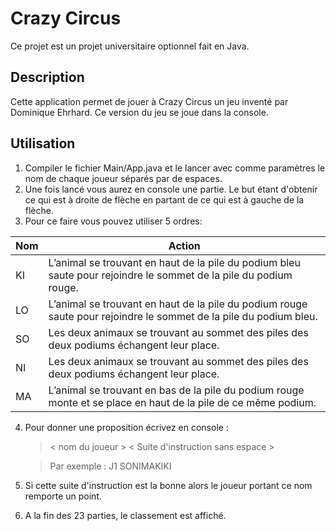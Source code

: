 # Crazy Circus
Ce projet est un projet universitaire optionnel fait en Java.
  

## Description
Cette application permet de jouer à Crazy Circus un jeu inventé par Dominique Ehrhard. Ce version du jeu se joue dans la console.

  

## Utilisation
  

1. Compiler le fichier Main/App.java et le lancer avec comme paramètres le nom de chaque joueur séparés par de espaces.
2. Une fois lancé vous aurez en console une partie. Le but étant d'obtenir ce qui est à droite de flèche en partant de ce qui est à gauche de la flèche.
3. Pour ce faire vous pouvez utiliser 5 ordres:

|Nom | Action|
|--|--|
|KI| L’animal se trouvant en haut de la pile du podium bleu saute pour rejoindre le sommet de la pile du podium rouge. |
|LO  |L’animal se trouvant en haut de la pile du podium rouge saute pour rejoindre le sommet de la pile du podium bleu.  |
|SO |Les deux animaux se trouvant au sommet des piles des deux podiums échangent leur place.|
|NI |Les deux animaux se trouvant au sommet des piles des deux podiums échangent leur place.|
|MA |L’animal se trouvant en bas de la pile du podium rouge monte et se place en haut de la pile de ce même podium. |
4. Pour donner une proposition écrivez en console : 
	> < nom du joueur > < Suite d'instruction sans espace >
  
	> Par exemple : J1 SONIMAKIKI
5. Si cette suite d'instruction est la bonne alors le joueur portant ce nom remporte un point.
6. A la fin des 23 parties, le classement est affiché.
